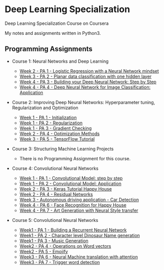 # Deep Learning Specialization
Deep Learning Specialization Course on Coursera

My notes and assignments written in Python3.


## Programming Assignments

- Course 1: Neural Networks and Deep Learning

  - [Week 2 - PA 1 - Logistic Regression with a Neural Network mindset](https://github.com/Mohammad-Rahmdel/Deep_Learning_Specialization/blob/master/1.Neural%20Networks%20and%20Deep%20Learning/week2/Logistic%2520Regression%2520with%2520a%2520Neural%2520Network%2520mindset.ipynb)
  - [Week 3 - PA 2 - Planar data classification with one hidden layer](https://github.com/Mohammad-Rahmdel/Deep_Learning_Specialization/blob/master/1.Neural%20Networks%20and%20Deep%20Learning/week3/Planar%2520data%2520classification%2520with%2520one%2520hidden%2520layer.ipynb)
  - [Week 4 - PA 3 - Building your Deep Neural Network: Step by Step](https://github.com/Mohammad-Rahmdel/Deep_Learning_Specialization/blob/master/1.Neural%20Networks%20and%20Deep%20Learning/week4/PA3/Building%2520your%2520Deep%2520Neural%2520Network%2520-%2520Step%2520by%2520Step.ipynb)
  - [Week 4 - PA 4 - Deep Neural Network for Image Classification: Application](https://github.com/Mohammad-Rahmdel/Deep_Learning_Specialization/blob/master/1.Neural%20Networks%20and%20Deep%20Learning/week4/PA4/Deep%2520Neural%2520Network%2520-%2520Application.ipynb)



- Course 2: Improving Deep Neural Networks: Hyperparameter tuning, Regularization and Optimization

  - [Week 1 - PA 1 - Initialization](https://github.com/Mohammad-Rahmdel/Deep_Learning_Specialization/blob/master/2.Improving%20Deep%20Neural%20Networks:%20Hyperparameter%20tuning%2C%20Regularization%20and%20Optimization/week1/PA1/Initialization.ipynb)
  - [Week 1 - PA 2 - Regularization](https://github.com/Mohammad-Rahmdel/Deep_Learning_Specialization/blob/master/2.Improving%20Deep%20Neural%20Networks:%20Hyperparameter%20tuning%2C%20Regularization%20and%20Optimization/week1/PA2/Regularization.ipynb)
  - [Week 1 - PA 3 - Gradient Checking](https://github.com/Mohammad-Rahmdel/Deep_Learning_Specialization/blob/master/2.Improving%20Deep%20Neural%20Networks:%20Hyperparameter%20tuning%2C%20Regularization%20and%20Optimization/week1/PA3/Gradient%2520Checking.ipynb)
  - [Week 2 - PA 4 - Optimization Methods](https://github.com/Mohammad-Rahmdel/Deep_Learning_Specialization/blob/master/2.Improving%20Deep%20Neural%20Networks:%20Hyperparameter%20tuning%2C%20Regularization%20and%20Optimization/week2/Optimization%2520methods.ipynb)
  - [Week 3 - PA 5 - TensorFlow Tutorial](https://github.com/Mohammad-Rahmdel/Deep_Learning_Specialization/blob/master/2.Improving%20Deep%20Neural%20Networks:%20Hyperparameter%20tuning%2C%20Regularization%20and%20Optimization/week3/Tensorflow%2520Tutorial.ipynb)

- Course 3: Structuring Machine Learning Projects

  - There is no Programming Assignment for this course. 
  
- Course 4: Convolutional Neural Networks
  - [Week 1 - PA 1 - Convolutional Model: step by step](https://github.com/Mohammad-Rahmdel/Deep_Learning_Specialization/blob/master/4.Convolutional%20Neural%20Networks/week1/PA1%20-%20Convolution%20model%20Step%20by%20Step/Convolution%20model%20:%20Step%20by%20Step%20v2.ipynb)
  - [Week 1 - PA 2 - Convolutional Model: Application](https://github.com/Mohammad-Rahmdel/Deep_Learning_Specialization/blob/master/4.Convolutional%20Neural%20Networks/week1/PA2%20-%20Convolution%20model%20Application/Convolution%2Bmodel%2B-%2BApplication%2B-%2Bv1.ipynb)
  - [Week 2 - PA 3 - Keras Tutorial Happy House](https://github.com/Mohammad-Rahmdel/Deep_Learning_Specialization/blob/master/4.Convolutional%20Neural%20Networks/week2/PA3%20-%20Keras%20Tutorial%20Happy%20House/Keras%20Tutorial_Happy%20House%20v2.ipynb)
  - [Week 2 - PA 4 - Residual Networks](https://github.com/Mohammad-Rahmdel/Deep_Learning_Specialization/blob/master/4.Convolutional%20Neural%20Networks/week2/PA4%20-%20Residual%20Networks/Residual%20Networks%20v2.ipynb)
  - [Week 3 - Autonomous driving application - Car Detection](https://github.com/Mohammad-Rahmdel/Deep_Learning_Specialization/blob/master/4.Convolutional%20Neural%20Networks/week3/Autonomous_driving_application%20%20Car%20_detection%20v3.ipynb)
  - [Week 4 - PA 6 - Face Recognition for Happy House](https://github.com/Mohammad-Rahmdel/Deep_Learning_Specialization/blob/master/4.Convolutional%20Neural%20Networks/week4/PA6%20-%20Face%20Recognition/Face%20Recognition%20for%20the%20Happy%20House_v3.ipynb) 
  - [Week 4 - PA 7 - Art Generation with Neural Style transfer](https://github.com/Mohammad-Rahmdel/Deep_Learning_Specialization/blob/master/4.Convolutional%20Neural%20Networks/week4/PA7%20-%20Neural%20Style%20Transfer/Art%20Generation%20with%20Neural%20Style%20Transfer%20v3.ipynb)
  
- Course 5: Convolutional Neural Networks
 
  - [Week1 - PA 1 - Building a Recurrent Neural Network](https://github.com/Mohammad-Rahmdel/Deep_Learning_Specialization/blob/master/5.Sequence%20Models/week1/PA1-Building%20a%20recurrent%20neural%20network%20-%20step%20by%20step/Building%2Ba%2BRecurrent%2BNeural%2BNetwork%2B-%2BStep%2Bby%2BStep%2B-%2Bv3.ipynb)
  - [Week1 - PA 2 - Character level Dinosaur Name generation](https://github.com/Mohammad-Rahmdel/Deep_Learning_Specialization/blob/master/5.Sequence%20Models/week1/PA2-Dinosaur%20Island%20-%20Character-Level%20Language%20Modeling/Colab_PA2_Week1_Course5.ipynb)
  - [Week1 - PA 3 - Music Generation](https://github.com/Mohammad-Rahmdel/Deep_Learning_Specialization/blob/master/5.Sequence%20Models/week1/PA3-Jazz%20improvisation%20with%20LSTM/Improvise%2Ba%2BJazz%2BSolo%2Bwith%2Ban%2BLSTM%2BNetwork%2B-%2Bv3.ipynb)
  - [Week2 - PA 4 - Operations on Word vectors](https://github.com/Mohammad-Rahmdel/Deep_Learning_Specialization/blob/master/5.Sequence%20Models/week2/PA4-Word%20Vector%20Representation/Operations%2Bon%2Bword%2Bvectors%2B-%2Bv2.ipynb)
  - [Week2 - PA 5 - Emojify](https://github.com/Mohammad-Rahmdel/Deep_Learning_Specialization/blob/master/5.Sequence%20Models/week2/PA5-Emojify/Emojify%2B-%2Bv2.ipynb)
  - [Week3 - PA 6 - Neural Machine translation with attention](https://github.com/Mohammad-Rahmdel/Deep_Learning_Specialization/blob/master/5.Sequence%20Models/week3/PA6-Neural%20machine%20translation%20with%20attention/Neural%2Bmachine%2Btranslation%2Bwith%2Battention%2B-%2Bv4.ipynb)
  - [Week3 - PA 7 - Trigger word detection]()

